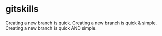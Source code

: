 # gitskills
Creating a new branch is quick.
Creating a new branch is quick & simple.
Creating a new branch is quick AND simple.